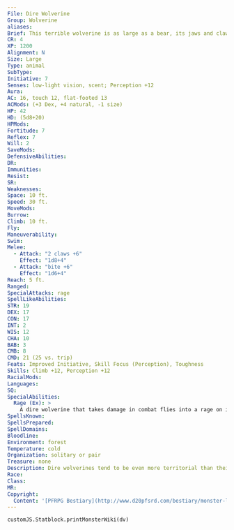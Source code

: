 ```yaml
---
File: Dire Wolverine
Group: Wolverine
aliases: 
Brief: This terrible wolverine is as large as a bear, its jaws and claws oversized and brutal, its eyes dark and filled with rage.
CR: 4
XP: 1200
Alignment: N
Size: Large
Type: animal
SubType: 
Initiative: 7
Senses: low-light vision, scent; Perception +12
Aura: 
AC: 16, touch 12, flat-footed 13
ACMods: (+3 Dex, +4 natural, -1 size)
HP: 42
HD: (5d8+20)
HPMods: 
Fortitude: 7
Reflex: 7
Will: 2
SaveMods: 
DefensiveAbilities: 
DR: 
Immunities: 
Resist: 
SR: 
Weaknesses: 
Space: 10 ft.
Speed: 30 ft.
MoveMods: 
Burrow: 
Climb: 10 ft.
Fly: 
Maneuverability: 
Swim: 
Melee: 
  - Attack: "2 claws +6"
    Effect: "1d8+4"
  - Attack: "bite +6"
    Effect: "1d6+4"
Reach: 5 ft.
Ranged: 
SpecialAttacks: rage
SpellLikeAbilities: 
STR: 19
DEX: 17
CON: 17
INT: 2
WIS: 12
CHA: 10
BAB: 3
CMB: 8
CMD: 21 (25 vs. trip)
Feats: Improved Initiative, Skill Focus (Perception), Toughness
Skills: Climb +12, Perception +12
RacialMods: 
Languages: 
SQ: 
SpecialAbilities:
  Rage (Ex): >
    A dire wolverine that takes damage in combat flies into a rage on its next turn, madly clawing and biting until either it or its opponent is dead. It gains +4 to Strength, +4 to Constitution, and -2 to AC. The creature cannot end its rage voluntarily.
SpellsKnown: 
SpellsPrepared: 
SpellDomains: 
Bloodline: 
Environment: forest
Temperature: cold
Organization: solitary or pair
Treasure: none
Description: Dire wolverines tend to be even more territorial than their smaller wolverine cousins, and they defend to the death the areas where they choose to live, often selecting humanoidsettled regions as their own and then fearlessly tearing the settlements apart.  Dire wolverines grow to about 12 feet in length and can weigh as much as 2,000 pounds.
Race: 
Class: 
MR: 
Copyright:
  Content: '[PFRPG Bestiary](http://www.d20pfsrd.com/bestiary/monster-lists-and-details/-w/wolverine/dire-wolverine)'
---
```

```dataviewjs
customJS.Statblock.printMonsterWiki(dv)
```
